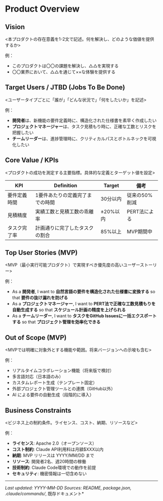 # Product Overview

## Vision
<本プロダクトの存在意義を1-2文で記述。何を解決し、どのような価値を提供するか>

例：
- このプロダクトは〇〇の課題を解決し、△△を実現する
- 〇〇業界において、△△を通じて××な体験を提供する

## Target Users / JTBD (Jobs To Be Done)
<ユーザータイプごとに「誰が」「どんな状況で」「何をしたいか」を記述>

例：
- **開発者**は、新機能の要件定義時に、構造化された仕様書を素早く作成したい
- **プロジェクトマネージャー**は、タスク見積もり時に、正確な工数とリスクを把握したい
- **チームリーダー**は、進捗管理時に、クリティカルパスとボトルネックを可視化したい

## Core Value / KPIs

<プロダクトの成功を測定する主要指標。具体的な定義とターゲット値を設定>

| KPI | Definition | Target | 備考 |
|-----|------------|--------|------|
| 要件定義時間 | 1要件あたりの定義完了までの時間 | 30分以内 | 従来の50%削減 |
| 見積精度 | 実績工数と見積工数の乖離率 | ±20%以内 | PERT法による |
| タスク完了率 | 計画通りに完了したタスクの割合 | 85%以上 | MVP期間中 |

## Top User Stories (MVP)

<MVP（最小実行可能プロダクト）で実現すべき優先度の高いユーザーストーリー>

例：
- As a **開発者**, I want to **自然言語の要件を構造化された仕様書に変換する** so that **要件の抜け漏れを防げる**
- As a **プロジェクトマネージャー**, I want to **PERT法で正確な工数見積もりを自動生成する** so that **スケジュール計画の精度を上げられる**
- As a **チームリーダー**, I want to **タスクをGitHub Issuesに一括エクスポートする** so that **プロジェクト管理を効率化できる**

## Out of Scope (MVP)

<MVPでは明確に対象外とする機能や範囲。将来バージョンへの示唆も含む>

例：
- リアルタイムコラボレーション機能（将来版で検討）
- 多言語対応（日本語のみ）
- カスタムレポート生成（テンプレート固定）
- 外部プロジェクト管理ツールとの連携（GitHub以外）
- AI による要件の自動生成（段階的に導入）

## Business Constraints

<ビジネス上の制約条件。ライセンス、コスト、納期、リソースなど>

例：
- **ライセンス**: Apache 2.0（オープンソース）
- **コスト制約**: Claude API利用料は月額$XXX以内
- **納期**: MVP リリースは YYYY/MM/DD まで
- **リソース**: 開発者2名、週20時間の稼働
- **技術制約**: Claude Code環境での動作を前提
- **セキュリティ**: 機密情報は一切含めない

---
*Last updated: YYYY-MM-DD*
*Sources: README, package.json, .claude/commands/*, 既存ドキュメント*